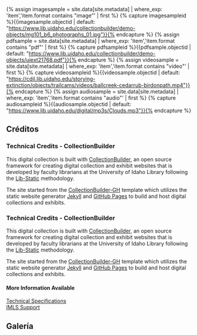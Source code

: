 {% assign imagesample = site.data[site.metadata] | where_exp: 'item','item.format contains "image"' | first %} {% capture imagesampleid %}{{imagesample.objectid | default: "https://www.lib.uidaho.edu/collectionbuilder/demo-objects/mg101_b6_photographs_01.jpg"}}{% endcapture %} {% assign pdfsample = site.data[site.metadata] | where_exp: 'item','item.format contains "pdf"' | first %} {% capture pdfsampleid %}{{pdfsample.objectid | default: "https://www.lib.uidaho.edu/collectionbuilder/demo-objects/uiext21768.pdf"}}{% endcapture %} {% assign videosample = site.data[site.metadata] | where_exp: 'item','item.format contains "video"' | first %} {% capture videosampleid %}{{videosample.objectid | default: "https://cdil.lib.uidaho.edu/storying-extinction/objects/trailcams/videos/ballcreek-cedarrub-birdonpath.mp4"}}{% endcapture %} {% assign audiosample = site.data[site.metadata] | where_exp: 'item','item.format contains "audio"' | first %} {% capture audiosampleid %}{{audiosample.objectid | default: "https://www.lib.uidaho.edu/digital/mp3s/Clouds.mp3"}}{% endcapture %}

## Créditos

<div class="container-fluid mt-4 mb-n3 bg-light p-4 " id="technical">
    <div class="container mt-4 border rounded p-4 bg-white">
        <h3>Technical Credits - CollectionBuilder</h3>
        <div class="row my-2 justify-content-center">
            <div class="col-md-8 p-4">
                <p>This digital collection is built with <a href="https://collectionbuilder.github.io/" target="_blank" rel="noopener">CollectionBuilder</a>, an open source framework for creating digital collection and exhibit websites that is developed by faculty librarians at the University of Idaho Library following the <a href="https://lib-static.github.io" target="_blank" rel="noopener">Lib-Static</a> methodology.</p>
                <p>The site started from the <a href="https://github.com/CollectionBuilder/collectionbuilder-gh" target="_blank" rel="noopener">CollectionBuilder-GH</a> template which utilizes the static website generator <a href="https://jekyllrb.com/" target="_blank" rel="noopener">Jekyll</a> and <a href="https://pages.github.com/" target="_blank" rel="noopener">GitHub Pages</a> to build and host digital collections and exhibits.</p>
            </div>
        </div>
    </div>
</div>


 <div class="container mt-4 border rounded p-4 bg-white">
        <h3>Technical Credits - CollectionBuilder</h3>
        <div class="row my-2 justify-content-center">
            <div class="col-md-8 p-4">
                <p>This digital collection is built with <a href="https://collectionbuilder.github.io/" target="_blank" rel="noopener">CollectionBuilder</a>, an open source framework for creating digital collection and exhibit websites that is developed by faculty librarians at the University of Idaho Library following the <a href="https://lib-static.github.io" target="_blank" rel="noopener">Lib-Static</a> methodology.</p>
                <p>The site started from the <a href="https://github.com/CollectionBuilder/collectionbuilder-gh" target="_blank" rel="noopener">CollectionBuilder-GH</a> template which utilizes the static website generator <a href="https://jekyllrb.com/" target="_blank" rel="noopener">Jekyll</a> and <a href="https://pages.github.com/" target="_blank" rel="noopener">GitHub Pages</a> to build and host digital collections and exhibits.</p>
            </div>
            <div class="col-md-4 text-center">
                <h4>More Information Available</h4>
                <a class="btn btn-outline-primary my-2" target="_blank" rel="noopener" href="https://collectionbuilder.github.io/about.html">Technical Specifications</a>
                <br>
                <a class="btn btn-outline-secondary my-2" target="_blank" rel="noopener" href="https://collectionbuilder.github.io/about.html#support">IMLS Support</a>
            </div>
        </div>
    </div>






    
</div>



## Galería
